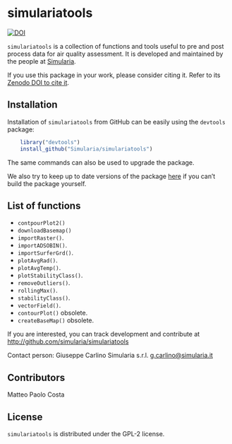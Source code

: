 
<!-- README.md is generated from README.Rmd. Please edit that file -->

# simulariatools

<!-- badges: start -->

[![DOI](https://zenodo.org/badge/DOI/10.5281/zenodo.165117.svg)](https://doi.org/10.5281/zenodo.596741)
<!-- badges: end -->

`simulariatools` is a collection of functions and tools useful to pre
and post process data for air quality assessment. It is developed and
maintained by the people at [Simularia](www.simularia.it).

If you use this package in your work, please consider citing it. Refer
to its [Zenodo DOI to cite it](https://doi.org/10.5281/zenodo.596741).

## Installation

Installation of `simulariatools` from GitHub can be easily using the
`devtools` package:

``` r
    library("devtools")
    install_github("Simularia/simulariatools")
```

The same commands can also be used to upgrade the package.

We also try to keep up to date versions of the package
[here](https://www.dropbox.com/sh/71252ydg6h3xvgc/AADiWKkh_tJHK97e5-ILAQVWa?dl=0)
if you can’t build the package yourself.

## List of functions

-   `contpourPlot2()`
-   `downloadBasemap()`
-   `importRaster()`.
-   `importADSOBIN()`.
-   `importSurferGrd()`.
-   `plotAvgRad()`.
-   `plotAvgTemp()`.
-   `plotStabilityClass()`.
-   `removeOutliers()`.
-   `rollingMax()`.
-   `stabilityClass()`.
-   `vectorField()`.
-   `contourPlot()` obsolete.
-   `createBaseMap()` obsolete.

If you are interested, you can track development and contribute at
<http://github.com/simularia/simulariatools>

Contact person: Giuseppe Carlino Simularia s.r.l.
<g.carlino@simularia.it>

## Contributors

Matteo Paolo Costa

## License

`simulariatools` is distributed under the GPL-2 license.

